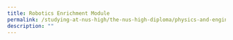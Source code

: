 ```yaml
---
title: Robotics Enrichment Module
permalink: /studying-at-nus-high/the-nus-high-diploma/physics-and-engineering/robotics-enrichment-module/
description: ""
---
```

